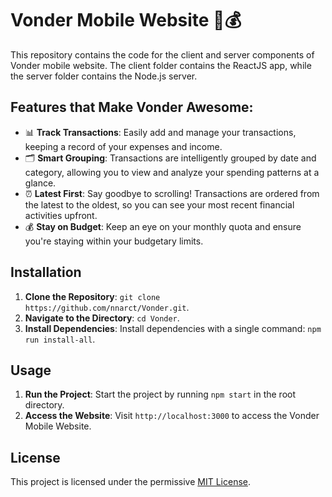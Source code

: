 # Vonder Mobile Website 🚀💰

This repository contains the code for the client and server components of Vonder mobile website. The client folder contains the ReactJS app, while the server folder contains the Node.js server.


## Features that Make Vonder Awesome:

- 📊 **Track Transactions**: Easily add and manage your transactions, keeping a record of your expenses and income.
- 🗂️ **Smart Grouping**: Transactions are intelligently grouped by date and category, allowing you to view and analyze your spending patterns at a glance.
- ⏰ **Latest First**: Say goodbye to scrolling! Transactions are ordered from the latest to the oldest, so you can see your most recent financial activities upfront.
- 💰 **Stay on Budget**: Keep an eye on your monthly quota and ensure you're staying within your budgetary limits.


## Installation

1. **Clone the Repository**: `git clone https://github.com/nnarct/Vonder.git`.
2. **Navigate to the Directory**:  `cd Vonder`.
3. **Install Dependencies**: Install dependencies with a single command: `npm run install-all`.


## Usage

1. **Run the Project**: Start the project by running `npm start` in the root directory.
2. **Access the Website**: Visit `http://localhost:3000` to access the Vonder Mobile Website.


## License

This project is licensed under the permissive [MIT License](LICENSE).

